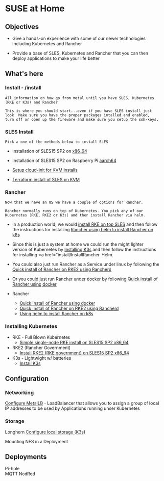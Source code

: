 # SUSE at Home

## Objectives

* Give a hands-on experience with some of our newer technologies including Kubernetes and Rancher

* Provide a base of SLES, Kubernetes and Rancher that you can then deploy applications to make your life better


## What's here

### Install - /install 
    All information on how go from metal until you have SLES, Kubernetes (RKE or K3s) and Rancher 
    
    This is where you should start...even if you have SLES install just look. Make sure you have the proper packages intalled and enabled, turn off or open up the fireware and make sure you setup the ssh-keys.

### SLES Install
    Pick a one of the methods below to install SLES

- Installation of SLES15 SP2 on <a href="install/InstallSLESonx86.md"> x86_64</a>
- Installation of SLES15 SP2 on Raspberry Pi <a href="install/InstallSLESonRPi.md">aarch64</a>

- <a href="install/InstallSLE15-JeOS-KVM-Cloud-init.md">Setup cloud-init for KVM installs</a>
- <a href="https://github.com/zoopster/junk/tree/master/tf-sles15-cloudinit">Terraform install of SLES on KVM</a>



### Rancher
    Now that we have an OS we have a couple of options for Rancher.

    Rancher normally runs on top of Kubernetes. You pick any of our Kubernetes (RKE, RKE2 or K3s) and then install Rancher via helm.  

- In a production world, we would <a href="install/InstallRKEonSLES15x86_64.md">install RKE on top SLES</a> and then follow the instructions for installing <a href="install/InstallRancher-Helm.md">Rancher using helm to install Rancher on k8s</a>

- Since this is just a system at home we could run the might lighter version of Kubernetes by <a href="install/InstallK3s.md">Installing K3s</a> and then follow the instructions for installing <a href="install/InstallRancher-Helm.

- You could also just run Rancher as a Service under linux by following the <a href="install/InstallRancher-Rancherd.md">Quick install of Rancher on RKE2 using Rancherd</a>

- Or you could just run Rancher under docker by following <a href="install/InstallRancher-Docker.md">Quick install of Rancher using docker</a>

- Rancher
  - <a href="install/InstallRancher-Docker.md">Quick install of Rancher using docker</a>
  - <a href="install/InstallRancher-Rancherd.md">Quick install of Rancher on RKE2 using Rancherd</a>
  - <a href="install/InstallRancher-Helm.md">Using helm to install Rancher on k8s</a>

### Installing Kubernetes

- RKE - Full Blown Kubernetes
  - <a href="install/InstallRKEonSLES15x86_64.md">Simple single-node RKE install on SLES15 SP2 x86_64</a>
- RKE2 (Rancher Government)
  - <a href="install/InstallRKE2onSLE.md">Install RKE2 (RKE government) on SLES15 SP2 x86_64</a>
- K3s - Lightwight w/ batteries 
  - <a href="install/InstallK3s.md">Install K3s</a>

## Configuration 

### Networking

   <a href="install/InstallMetalLB.md">Configure MetalLB</a> - LoadBalancer that allows you to assign a group of local IP addresses to be used by Applications running unser Kubernetes

### Storage 

Longhorn
<a href="install/Lab-LocalStorage">Configure local storage (K3s)</a>

Mounting NFS in a Deployment

## Deployments

Pi-hole  
MQTT 
NodRed


